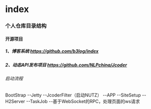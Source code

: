 # index
### 个人仓库目录结构

#### 开源项目

##### 1、博客系统 https://github.com/b3log/index

##### 2、动态API发布项目 https://github.com/NLPchina/Jcoder
###### 启动流程
BootStrap
  --Jetty
    --JcoderFilter（启动NUTZ）
      --APP
        --SiteSetup
          --H2Server
          --TaskJob
          --基于WebSocket的RPC，处理页面的ws请求
